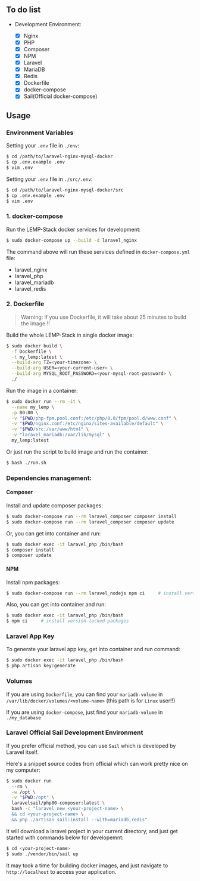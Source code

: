 ## To do list

- Development Environment:

    - [x] Nginx
    - [x] PHP
    - [x] Composer
    - [x] NPM
    - [x] Laravel
    - [x] MariaDB
    - [x] Redis
    - [x] Dockerfile
    - [x] docker-compose
    - [x] Sail(Official docker-compose)

## Usage

### Environment Variables

Setting your `.env` file in `./env`:

```bash
$ cd /path/to/laravel-nginx-mysql-docker
$ cp .env.example .env
$ vim .env
```

Setting your `.env` file in `./src/.env`:

```bash
$ cd /path/to/laravel-nginx-mysql-docker/src
$ cp .env.example .env
$ vim .env
```

### 1. docker-compose

Run the LEMP-Stack docker services for development:

```bash
$ sudo docker-compose up --build -d laravel_nginx
```

The command above will run these services defined in `docker-compose.yml` file:

- laravel_nginx
- laravel_php
- laravel_mariadb
- laravel_redis

### 2. Dockerfile

> Warning: if you use Dockerfile, it will take about 25 minutes to build the image !!

Build the whole LEMP-Stack in single docker image:

```bash
$ sudo docker build \
  -f Dockerfile \
  -t my_lemp:latest \
  --build-arg TZ=<your-timezone> \
  --build-arg USER=<your-current-user> \
  --build-arg MYSQL_ROOT_PASSWORD=<your-mysql-root-password> \
  ./
```

Run the image in a container:

```bash
$ sudo docker run --rm -it \
  --name my_lemp \
  -p 80:80 \
  -v "$PWD/php-fpm.pool.conf:/etc/php/8.0/fpm/pool.d/www.conf" \
  -v "$PWD/nginx.conf:/etc/nginx/sites-available/default" \
  -v "$PWD/src:/var/www/html" \
  -v "laravel_mariadb:/var/lib/mysql" \
  my_lemp:latest
```

Or just run the script to build image and run the container:

```bash
$ bash ./run.sh
```

### Dependencies management:

#### Composer

Install and update composer packages:

```bash
$ sudo docker-compose run --rm laravel_composer composer install
$ sudo docker-compose run --rm laravel_composer composer update
```

Or, you can get into container and run:

```bash
$ sudo docker exec -it laravel_php /bin/bash
$ composer install
$ composer update
```

#### NPM

Install npm packages:

```bash
$ sudo docker-compose run --rm laravel_nodejs npm ci     # install version-locked packages
```

Also, you can get into container and run:

```bash
$ sudo docker exec -it laravel_php /bin/bash
$ npm ci     # install version-locked packages
```

### Laravel App Key

To generate your laravel app key, get into container and run command:

```bash
$ sudo docker exec -it laravel_php /bin/bash
$ php artisan key:generate
```

### Volumes

If you are using `Dockerfile`, you can find your `mariadb-volume` in `/var/lib/docker/volumes/<volume-name>` (this path is for `Linux` user!!)

If you are using `docker-compose`, just find your `mariadb-volume` in `./my_database`

### Laravel Official Sail Development Environment

If you prefer official method, you can use `Sail` which is developed by Laravel itself.

Here's a snippet source codes from official which can work pretty nice on my computer:

```bash
$ sudo docker run
  --rm \
  -w /opt \
  -v "$PWD:/opt" \
  laravelsail/php80-composer:latest \
  bash -c "laravel new <your-project-name> \
  && cd <your-project-name> \
  && php ./artisan sail:install --with=mariadb,redis"
```

It will download a laravel project in your current directory, and just get started with commands below for developemnt:

```bash
$ cd <your-project-name>
$ sudo ./vendor/bin/sail up
```

It may took a time for building docker images, and just navigate to `http://localhost` to access your application.
